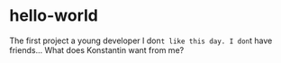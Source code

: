 # hello-world

The first project a young developer
I don`t like this day. I don`t have friends...
What does Konstantin want from me?
